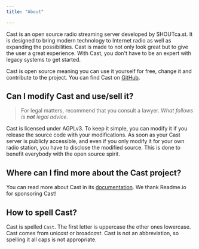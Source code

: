 ```yaml
---
title: "About"

---
```

Cast is an open source radio streaming server developed by SHOUTca.st. It is designed to bring modern technology to Internet radio as well as expanding the possibilities. Cast is made to not only look great but to give the user a great experience. With Cast, you don't have to be an expert with legacy systems to get started.

Cast is open source meaning you can use it yourself for free, change it and contribute to the project. You can find Cast on [GitHub](https://github.com/Innovate-Technologies/Cast).

## Can I modify Cast and use/sell it?
>For legal matters, recommend that you consult a lawyer. *What follows is **not** legal advice.*

Cast is licensed under AGPLv3. To keep it simple, you can modify it if you release the source code with your modifications. As soon as your Cast server is publicly accessible, and even if you only modify it for your own radio station, you have to disclose the modified source. This is done to benefit everybody with the open source spirit.

## Where can I find more about the Cast project?
You can read more about Cast in its [documentation](https://cast.readme.io/docs). We thank Readme.io for sponsoring Cast!

## How to spell Cast?
Cast is spelled `Cast`. The first letter is uppercase the other ones lowercase. Cast comes from uni*cast* or broad*cast*. Cast is not an abbreviation, so spelling it all caps is not appropriate.
